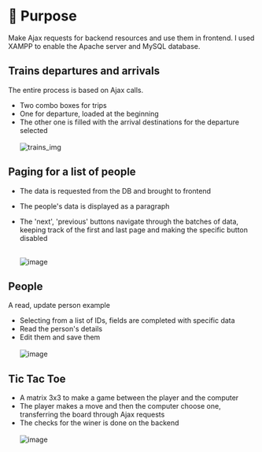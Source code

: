 # 🎯 Purpose
  Make Ajax requests for backend resources and use them in frontend. I used XAMPP to enable the Apache server and MySQL database.
  ## Trains departures and arrivals
   The entire process is based on Ajax calls.
  * Two combo boxes for trips
  * One for departure, loaded at the beginning
  * The other one is filled with the arrival destinations for the departure selected<br><br>
![trains_img](https://github.com/Alexandra7a/Web/assets/63046754/190721d1-a4ac-47dd-bdc3-f8b1f4a6f667)

## Paging for a list of people
* The data is requested from the DB and brought to frontend
* The people's data is displayed as a paragraph
* The 'next', 'previous' buttons navigate through the batches of data, keeping track of  the first and last page and making the specific button disabled<br><br>

  ![image](https://github.com/Alexandra7a/Web/assets/63046754/9c55489b-0e94-4a77-93ec-b5d3d650ee3f)

## People
A read, update person example
* Selecting from a list of IDs, fields are completed with specific data
* Read the person's details
* Edit them and save them<br><br>
![image](https://github.com/Alexandra7a/Web/assets/63046754/23aa2d12-9094-4b63-b2a0-9c3610f7f86f)

## Tic Tac Toe
* A matrix 3x3 to make a game between the player and the computer
* The player makes a move and then the computer choose one, transferring the board through Ajax requests
* The checks for the winer is done on the backend<br><br>
![image](https://github.com/Alexandra7a/Web/assets/63046754/66454f42-a185-4f1b-ade4-7339532b166b)
